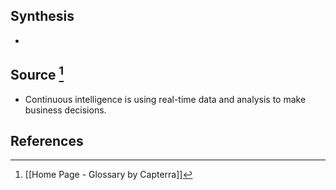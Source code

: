 ## Synthesis
- 
## Source [^1]
- Continuous intelligence is using real-time data and analysis to make business decisions.
## References

[^1]: [[Home Page - Glossary by Capterra]]
